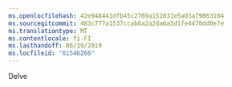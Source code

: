 ```yaml
---
ms.openlocfilehash: 42e948441dfb45c2769a152031e5a03a79863104
ms.sourcegitcommit: 483c777a1537ccab6a2a2da6a5d1fe4470dd0e7e
ms.translationtype: MT
ms.contentlocale: fi-FI
ms.lasthandoff: 06/19/2019
ms.locfileid: "61546266"
---
```

Delve